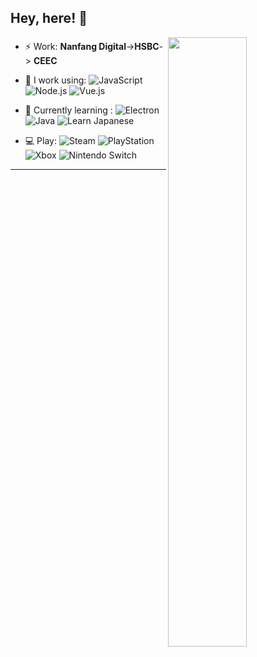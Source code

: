 ## Hey, here! :wave:

[<img align="right" width="50%" src="https://github-readme-stats.vercel.app/api?username=pilipala233&show_icons=true&count_private=true&hide=prs&theme=default_repocard">]((https://metrics.lecoq.io/ouuan?template=classic))

### 
- ⚡️ Work: **Nanfang Digital**->**HSBC**-> **CEEC**

- 🚀 I work using:
  ![JavaScript](https://img.shields.io/badge/-JavaScript-F7DF1E?style=flat&logo=javascript&logoColor=black)
  ![Node.js](https://img.shields.io/badge/-Node.js-339933?style=flat&logo=node.js&logoColor=white)
  ![Vue.js](https://img.shields.io/badge/-Vue.js-4FC08D?style=flat&logo=vuedotjs&logoColor=white)
  
- 🌱 Currently learning :
  ![Electron](https://img.shields.io/badge/-Electron-47848F?style=flat&logo=electron&logoColor=white)
  ![Java](https://img.shields.io/badge/Java-007396?style=flat)
  ![Learn Japanese](https://img.shields.io/badge/-Learn%20Japanese-ff69b4?style=flat)

- 💻 Play:
  ![Steam](https://img.shields.io/badge/-Steam-000000?style=flat&logo=steam&logoColor=white)
  ![PlayStation](https://img.shields.io/badge/-PlayStation-003791?style=flat&logo=playstation&logoColor=white)
  ![Xbox](https://img.shields.io/badge/-Xbox-107C10?style=flat&logo=xbox&logoColor=white)
  ![Nintendo Switch](https://img.shields.io/badge/-Nintendo%20Switch-E60012?style=flat&logo=nintendoswitch&logoColor=white)


---






